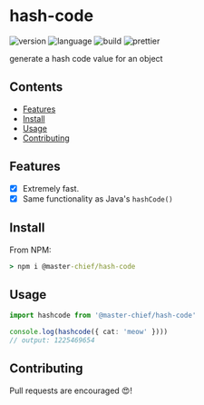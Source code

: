 # hash-code

![version](https://img.shields.io/github/package-json/v/117/hash-code?color=196DFF&style=flat-square)
![language](https://img.shields.io/github/languages/code-size/117/hash-code?color=F1A42E&style=flat-square)
![build](https://img.shields.io/github/workflow/status/117/hash-code/test?style=flat-square)
![prettier](https://img.shields.io/static/v1?label=code%20style&message=prettier&color=ff51bc&style=flat-square)

generate a hash code value for an object

## Contents

- [Features](#features)
- [Install](#install)
- [Usage](#usage)
- [Contributing](#contributing)

## Features

- [x] Extremely fast.
- [x] Same functionality as Java's `hashCode()`

## Install

From NPM:

```cmd
> npm i @master-chief/hash-code
```

## Usage

```typescript
import hashcode from '@master-chief/hash-code'

console.log(hashcode({ cat: 'meow' })))
// output: 1225469654
```

## Contributing

Pull requests are encouraged 😍!
